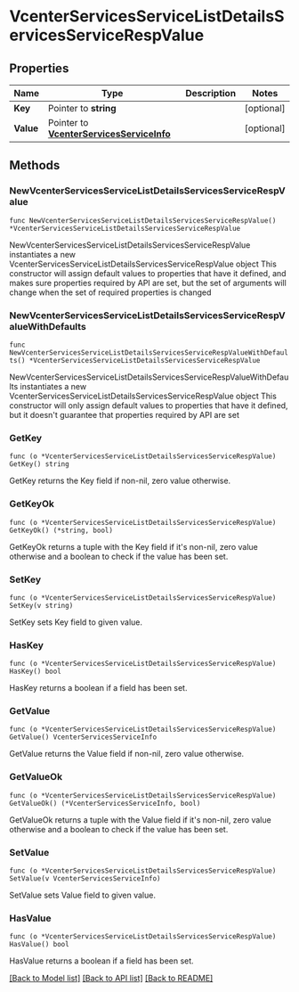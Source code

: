 # VcenterServicesServiceListDetailsServicesServiceRespValue

## Properties

Name | Type | Description | Notes
------------ | ------------- | ------------- | -------------
**Key** | Pointer to **string** |  | [optional] 
**Value** | Pointer to [**VcenterServicesServiceInfo**](VcenterServicesServiceInfo.md) |  | [optional] 

## Methods

### NewVcenterServicesServiceListDetailsServicesServiceRespValue

`func NewVcenterServicesServiceListDetailsServicesServiceRespValue() *VcenterServicesServiceListDetailsServicesServiceRespValue`

NewVcenterServicesServiceListDetailsServicesServiceRespValue instantiates a new VcenterServicesServiceListDetailsServicesServiceRespValue object
This constructor will assign default values to properties that have it defined,
and makes sure properties required by API are set, but the set of arguments
will change when the set of required properties is changed

### NewVcenterServicesServiceListDetailsServicesServiceRespValueWithDefaults

`func NewVcenterServicesServiceListDetailsServicesServiceRespValueWithDefaults() *VcenterServicesServiceListDetailsServicesServiceRespValue`

NewVcenterServicesServiceListDetailsServicesServiceRespValueWithDefaults instantiates a new VcenterServicesServiceListDetailsServicesServiceRespValue object
This constructor will only assign default values to properties that have it defined,
but it doesn't guarantee that properties required by API are set

### GetKey

`func (o *VcenterServicesServiceListDetailsServicesServiceRespValue) GetKey() string`

GetKey returns the Key field if non-nil, zero value otherwise.

### GetKeyOk

`func (o *VcenterServicesServiceListDetailsServicesServiceRespValue) GetKeyOk() (*string, bool)`

GetKeyOk returns a tuple with the Key field if it's non-nil, zero value otherwise
and a boolean to check if the value has been set.

### SetKey

`func (o *VcenterServicesServiceListDetailsServicesServiceRespValue) SetKey(v string)`

SetKey sets Key field to given value.

### HasKey

`func (o *VcenterServicesServiceListDetailsServicesServiceRespValue) HasKey() bool`

HasKey returns a boolean if a field has been set.

### GetValue

`func (o *VcenterServicesServiceListDetailsServicesServiceRespValue) GetValue() VcenterServicesServiceInfo`

GetValue returns the Value field if non-nil, zero value otherwise.

### GetValueOk

`func (o *VcenterServicesServiceListDetailsServicesServiceRespValue) GetValueOk() (*VcenterServicesServiceInfo, bool)`

GetValueOk returns a tuple with the Value field if it's non-nil, zero value otherwise
and a boolean to check if the value has been set.

### SetValue

`func (o *VcenterServicesServiceListDetailsServicesServiceRespValue) SetValue(v VcenterServicesServiceInfo)`

SetValue sets Value field to given value.

### HasValue

`func (o *VcenterServicesServiceListDetailsServicesServiceRespValue) HasValue() bool`

HasValue returns a boolean if a field has been set.


[[Back to Model list]](../README.md#documentation-for-models) [[Back to API list]](../README.md#documentation-for-api-endpoints) [[Back to README]](../README.md)


